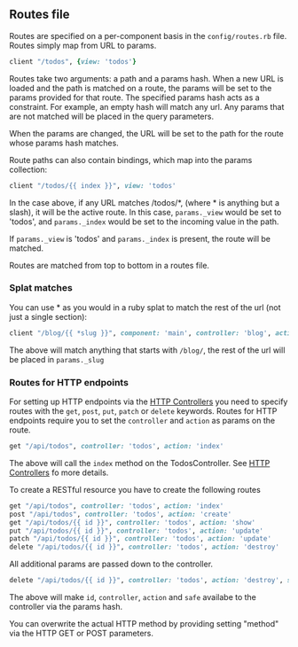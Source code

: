 ## Routes file

Routes are specified on a per-component basis in the ```config/routes.rb``` file.  Routes simply map from URL to params.

```ruby
client "/todos", {view: 'todos'}
```

Routes take two arguments: a path and a params hash.  When a new URL is loaded and the path is matched on a route, the params will be set to the params provided for that route.  The specified params hash acts as a constraint.  For example, an empty hash will match any url.  Any params that are not matched will be placed in the query parameters.

When the params are changed, the URL will be set to the path for the route whose params hash matches.

Route paths can also contain bindings, which map into the params collection:

```ruby
client "/todos/{{ index }}", view: 'todos'
```

In the case above, if any URL matches /todos/*, (where * is anything but a slash), it will be the active route. In this case, ```params._view``` would be set to 'todos', and ```params._index``` would be set to the incoming value in the path.

If ```params._view``` is 'todos' and ```params._index``` is present, the route will be matched.

Routes are matched from top to bottom in a routes file.

### Splat matches

You can use * as you would in a ruby splat to match the rest of the url (not just a single section):

```ruby
client "/blog/{{ *slug }}", component: 'main', controller: 'blog', action: 'show'
```

The above will match anything that starts with ```/blog/```, the rest of the url will be placed in ```params._slug```

### Routes for HTTP endpoints

For setting up HTTP endpoints via the [HTTP Controllers](http_controllers.md) you need to specify routes with the ```get```, ```post```, ```put```, ```patch``` or ```delete``` keywords. Routes for HTTP endpoints require you to set the ```controller``` and ```action``` as params on the route.

```ruby
get "/api/todos", controller: 'todos', action: 'index'
```

The above will call the ```index``` method on the TodosController. See [HTTP Controllers](http_controllers.md) fo more details.

To create a RESTful resource you have to create the following routes

```ruby
get "/api/todos", controller: 'todos', action: 'index'
post "/api/todos", controller: 'todos', action: 'create'
get "/api/todos/{{ id }}", controller: 'todos', action: 'show'
put "/api/todos/{{ id }}", controller: 'todos', action: 'update'
patch "/api/todos/{{ id }}", controller: 'todos', action: 'update'
delete "/api/todos/{{ id }}", controller: 'todos', action: 'destroy'
```

All additional params are passed down to the controller.

```ruby
delete "/api/todos/{{ id }}", controller: 'todos', action: 'destroy', safe: true
```

The above will make ```id```, ```controller```, ```action``` and ```safe``` availabe to the controller via the params hash.

You can overwrite the actual HTTP method by providing setting "method" via the HTTP GET or POST parameters.
